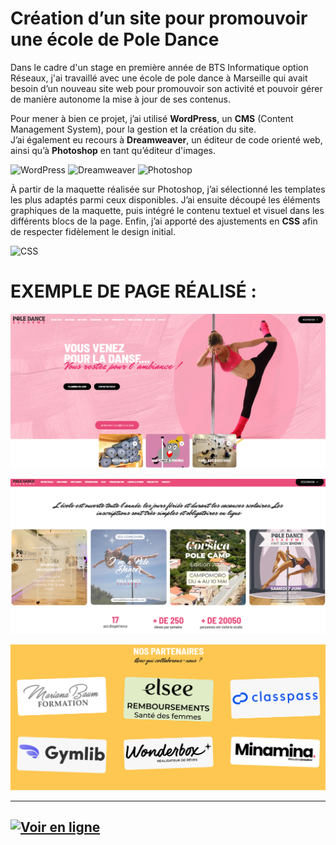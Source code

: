 # Création d’un site pour promouvoir une école de Pole Dance

Dans le cadre d'un stage en première année de BTS Informatique option Réseaux, j'ai travaillé avec une école de pole dance à Marseille qui avait besoin d’un nouveau site web pour promouvoir son activité et pouvoir gérer de manière autonome la mise à jour de ses contenus.

Pour mener à bien ce projet, j’ai utilisé **WordPress**, un **CMS** (Content Management System), pour la gestion et la création du site.  
J’ai également eu recours à **Dreamweaver**, un éditeur de code orienté web, ainsi qu’à **Photoshop** en tant qu’éditeur d'images.

![WordPress](https://img.shields.io/badge/WordPress-21759B?style=for-the-badge&logo=wordpress&logoColor=white)
![Dreamweaver](https://img.shields.io/badge/Dreamweaver-FF61A6?style=for-the-badge&logo=adobe&logoColor=white)
![Photoshop](https://img.shields.io/badge/Photoshop-31A8FF?style=for-the-badge&logo=adobephotoshop&logoColor=white)

À partir de la maquette réalisée sur Photoshop, j’ai sélectionné les templates les plus adaptés parmi ceux disponibles. J’ai ensuite découpé les éléments graphiques de la maquette, puis intégré le contenu textuel et visuel dans les différents blocs de la page. Enfin, j’ai apporté des ajustements en **CSS** afin de respecter fidèlement le design initial.

![CSS](https://img.shields.io/badge/CSS3-1572B6?style=for-the-badge&logo=css3&logoColor=white)



# EXEMPLE DE PAGE RÉALISÉ : 

![Exemple De Page](./poleDanceAcceuil.png)

![Exemple De Page](./poleDance2.png)

![Exemple De Page](./poleDancePartenaires.png)

---

## [![Voir en ligne](https://img.shields.io/badge/Consulter%20le%20site%20-%20Pole%20Dance%20Marseille-FF69B4?style=for-the-badge&logo=internet-explorer&logoColor=white&color=FFFF00)](https://www.poledancemarseille.com/)
